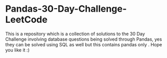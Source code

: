 # Pandas-30-Day-Challenge-LeetCode
This is a repository which is a collection of solutions to the 30 Day Challenge involving database questions being solved through Pandas, yes they can be solved using SQL as well but this contains pandas only . Hope you like it :)
